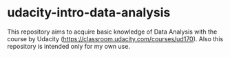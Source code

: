 # udacity-intro-data-analysis
This repository aims to acquire basic knowledge of Data Analysis with the course by Udacity (https://classroom.udacity.com/courses/ud170). Also this repository is intended only for my own use.
